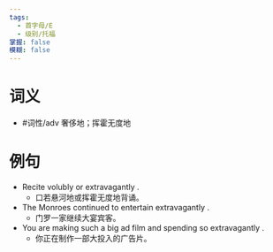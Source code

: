 ```yaml
---
tags:
  - 首字母/E
  - 级别/托福
掌握: false
模糊: false
---
```

# 词义
- #词性/adv  奢侈地；挥霍无度地
# 例句
- Recite volubly or extravagantly .
	- 口若悬河地或挥霍无度地背诵。
- The Monroes continued to entertain extravagantly .
	- 门罗一家继续大宴宾客。
- You are making such a big ad film and spending so extravagantly .
	- 你正在制作一部大投入的广告片。
